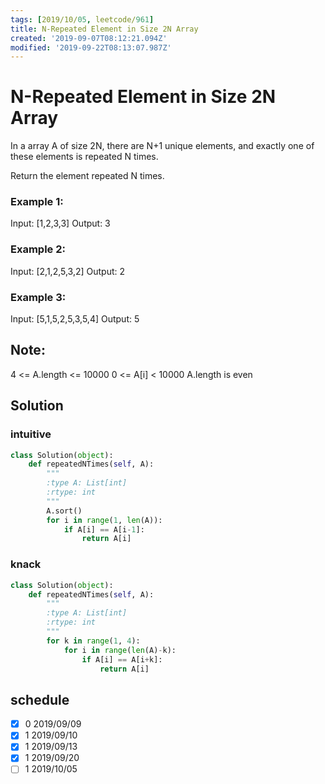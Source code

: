 ```yaml
---
tags: [2019/10/05, leetcode/961]
title: N-Repeated Element in Size 2N Array
created: '2019-09-07T08:12:21.094Z'
modified: '2019-09-22T08:13:07.987Z'
---
```


# N-Repeated Element in Size 2N Array

In a array A of size 2N, there are N+1 unique elements, and exactly one of these elements is repeated N times.

Return the element repeated N times.


### Example 1:

Input: [1,2,3,3]
Output: 3

### Example 2:

Input: [2,1,2,5,3,2]
Output: 2

### Example 3:

Input: [5,1,5,2,5,3,5,4]
Output: 5


## Note:

4 <= A.length <= 10000
0 <= A[i] < 10000
A.length is even


## Solution

### intuitive

```python
class Solution(object):
    def repeatedNTimes(self, A):
        """
        :type A: List[int]
        :rtype: int
        """
        A.sort()
        for i in range(1, len(A)):
            if A[i] == A[i-1]:
                return A[i]

```

### knack

```python
class Solution(object):
    def repeatedNTimes(self, A):
        """
        :type A: List[int]
        :rtype: int
        """
        for k in range(1, 4):
            for i in range(len(A)-k):
                if A[i] == A[i+k]:
                    return A[i]
```

## schedule

* [x] 0 2019/09/09
* [x] 1 2019/09/10
* [x] 1 2019/09/13
* [x] 1 2019/09/20
* [ ] 1 2019/10/05
